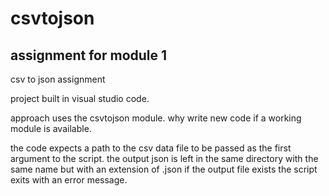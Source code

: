 # csvtojson
assignment for module 1
---------------------------------------------------------------------------------------
csv to json assignment

project built in visual studio code.

approach uses the csvtojson module. why write new code if a working module is available.

the code expects a path to the csv data file to be passed as the first argument to the script.
the output json is left in the same directory with the same name but with an extension 
of .json if the output file exists the script exits with an error message.
